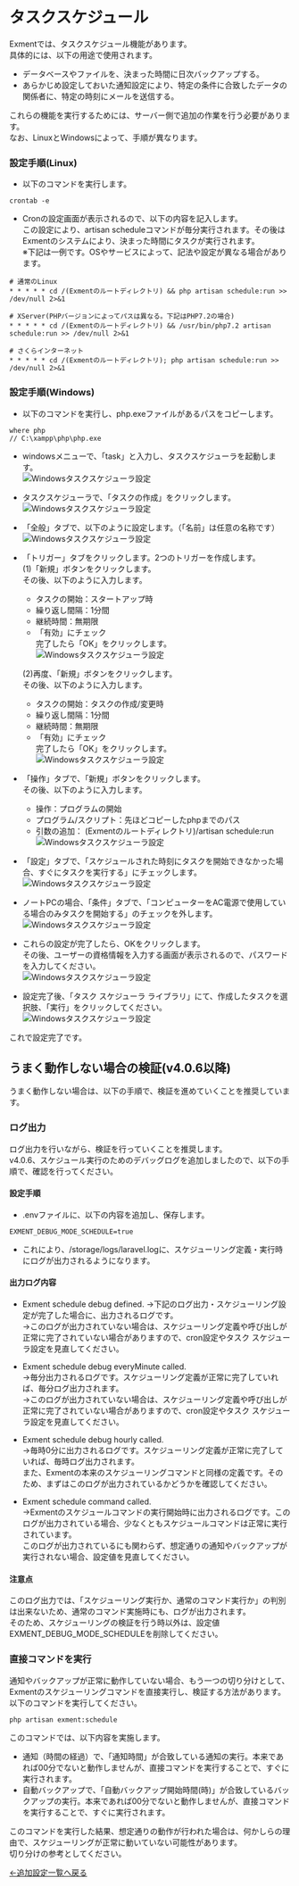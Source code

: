 # タスクスケジュール
Exmentでは、タスクスケジュール機能があります。  
具体的には、以下の用途で使用されます。  
- データベースやファイルを、決まった時間に日次バックアップする。  
- あらかじめ設定しておいた通知設定により、特定の条件に合致したデータの関係者に、特定の時刻にメールを送信する。

これらの機能を実行するためには、サーバー側で追加の作業を行う必要があります。  
なお、LinuxとWindowsによって、手順が異なります。

### 設定手順(Linux)
- 以下のコマンドを実行します。

~~~
crontab -e
~~~

- Cronの設定画面が表示されるので、以下の内容を記入します。  
この設定により、artisan scheduleコマンドが毎分実行されます。その後はExmentのシステムにより、決まった時間にタスクが実行されます。  
※下記は一例です。OSやサービスによって、記法や設定が異なる場合があります。

~~~
# 通常のLinux
* * * * * cd /(Exmentのルートディレクトリ) && php artisan schedule:run >> /dev/null 2>&1

# XServer(PHPバージョンによってパスは異なる。下記はPHP7.2の場合)
* * * * * cd /(Exmentのルートディレクトリ) && /usr/bin/php7.2 artisan schedule:run >> /dev/null 2>&1

# さくらインターネット
* * * * * cd /(Exmentのルートディレクトリ); php artisan schedule:run >> /dev/null 2>&1
~~~

### 設定手順(Windows)
- 以下のコマンドを実行し、php.exeファイルがあるパスをコピーします。  

~~~
where php
// C:\xampp\php\php.exe
~~~

- windowsメニューで、「task」と入力し、タスクスケジューラを起動します。  
![Windowsタスクスケジューラ設定](img/quickstart/task_windows2.png)

- タスクスケジューラで、「タスクの作成」をクリックします。
![Windowsタスクスケジューラ設定](img/quickstart/task_windows6.png)

- 「全般」タブで、以下のように設定します。（「名前」は任意の名称です）
![Windowsタスクスケジューラ設定](img/quickstart/task_windows1.png)

- 「トリガー」タブをクリックします。2つのトリガーを作成します。  
    (1)「新規」ボタンをクリックします。  
    その後、以下のように入力します。  
    - タスクの開始：スタートアップ時
    - 繰り返し間隔：1分間
    - 継続時間：無期限
    - 「有効」にチェック  
    完了したら「OK」をクリックします。  
![Windowsタスクスケジューラ設定](img/quickstart/task_windows3_1.png)

    (2)再度、「新規」ボタンをクリックします。  
    その後、以下のように入力します。  
    - タスクの開始：タスクの作成/変更時
    - 繰り返し間隔：1分間
    - 継続時間：無期限
    - 「有効」にチェック  
    完了したら「OK」をクリックします。  
![Windowsタスクスケジューラ設定](img/quickstart/task_windows3_2.png)

- 「操作」タブで、「新規」ボタンをクリックします。  
その後、以下のように入力します。
    - 操作：プログラムの開始
    - プログラム/スクリプト：先ほどコピーしたphpまでのパス
    - 引数の追加： (Exmentのルートディレクトリ)/artisan schedule:run
![Windowsタスクスケジューラ設定](img/quickstart/task_windows4.png)

- 「設定」タブで、「スケジュールされた時刻にタスクを開始できなかった場合、すぐにタスクを実行する」にチェックします。
![Windowsタスクスケジューラ設定](img/quickstart/task_windows5.png)

- ノートPCの場合、「条件」タブで、「コンピューターをAC電源で使用している場合のみタスクを開始する」のチェックを外します。 
![Windowsタスクスケジューラ設定](img/quickstart/task_windows9.png)

- これらの設定が完了したら、OKをクリックします。  
その後、ユーザーの資格情報を入力する画面が表示されるので、パスワードを入力してください。  
![Windowsタスクスケジューラ設定](img/quickstart/task_windows7.png)

- 設定完了後、「タスク スケジューラ ライブラリ」にて、作成したタスクを選択肢、「実行」をクリックしてください。 
![Windowsタスクスケジューラ設定](img/quickstart/task_windows8.png)

これで設定完了です。


## うまく動作しない場合の検証(v4.0.6以降)
うまく動作しない場合は、以下の手順で、検証を進めていくことを推奨しています。

### ログ出力
ログ出力を行いながら、検証を行っていくことを推奨します。  
v4.0.6、スケジュール実行のためのデバッグログを追加しましたので、以下の手順で、確認を行ってください。

#### 設定手順 
- .envファイルに、以下の内容を追加し、保存します。

~~~
EXMENT_DEBUG_MODE_SCHEDULE=true
~~~

- これにより、/storage/logs/laravel.logに、スケジューリング定義・実行時にログが出力されるようになります。  


#### 出力ログ内容

- Exment schedule debug defined.
→下記のログ出力・スケジューリング設定が完了した場合に、出力されるログです。  
→このログが出力されていない場合は、スケジューリング定義や呼び出しが正常に完了されていない場合がありますので、cron設定やタスク スケジューラ設定を見直してください。

- Exment schedule debug everyMinute called.  
→毎分出力されるログです。スケジューリング定義が正常に完了していれば、毎分ログ出力されます。  
→このログが出力されていない場合は、スケジューリング定義や呼び出しが正常に完了されていない場合がありますので、cron設定やタスク スケジューラ設定を見直してください。

- Exment schedule debug hourly called.  
→毎時0分に出力されるログです。スケジューリング定義が正常に完了していれば、毎時ログ出力されます。  
また、Exmentの本来のスケジューリングコマンドと同様の定義です。そのため、まずはこのログが出力されているかどうかを確認してください。

- Exment schedule command called.  
→Exmentのスケジュールコマンドの実行開始時に出力されるログです。このログが出力されている場合、少なくともスケジュールコマンドは正常に実行されています。  
このログが出力されているにも関わらず、想定通りの通知やバックアップが実行されない場合、設定値を見直してください。


#### 注意点
このログ出力では、「スケジューリング実行か、通常のコマンド実行か」の判別は出来ないため、通常のコマンド実施時にも、ログが出力されます。  
そのため、スケジューリングの検証を行う時以外は、設定値EXMENT_DEBUG_MODE_SCHEDULEを削除してください。


### 直接コマンドを実行
通知やバックアップが正常に動作していない場合、もう一つの切り分けとして、Exmentのスケジューリングコマンドを直接実行し、検証する方法があります。  
以下のコマンドを実行してください。

```
php artisan exment:schedule
```

このコマンドでは、以下内容を実施します。

- 通知（時間の経過）で、「通知時間」が合致している通知の実行。本来であれば00分でないと動作しませんが、直接コマンドを実行することで、すぐに実行されます。
- 自動バックアップで、「自動バックアップ開始時間(時)」が合致しているバックアップの実行。本来であれば00分でないと動作しませんが、直接コマンドを実行することで、すぐに実行されます。

このコマンドを実行した結果、想定通りの動作が行われた場合は、何かしらの理由で、スケジューリングが正常に動いていない可能性があります。  
切り分けの参考としてください。



[←追加設定一覧へ戻る](/ja/quickstart_more)